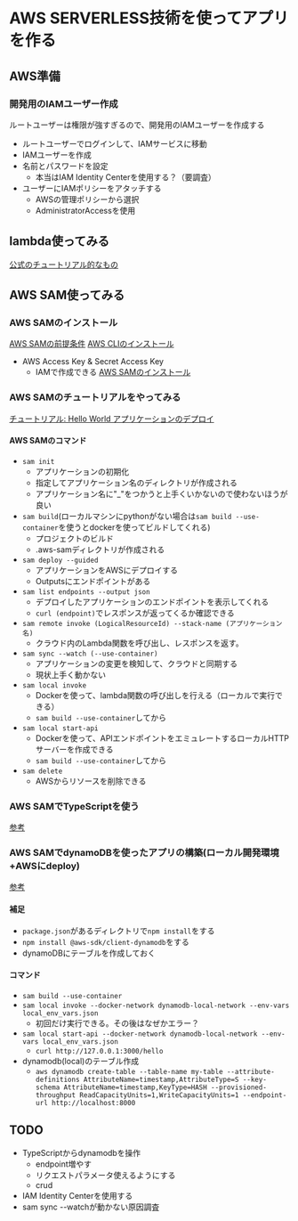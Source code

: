 # AWS SERVERLESS技術を使ってアプリを作る
## AWS準備
### 開発用のIAMユーザー作成
ルートユーザーは権限が強すぎるので、開発用のIAMユーザーを作成する
- ルートユーザーでログインして、IAMサービスに移動
- IAMユーザーを作成
- 名前とパスワードを設定
  - 本当はIAM Identity Centerを使用する？（要調査）
- ユーザーにIAMポリシーをアタッチする
  - AWSの管理ポリシーから選択
  - AdministratorAccessを使用

## lambda使ってみる
[公式のチュートリアル的なもの](https://aws.amazon.com/jp/getting-started/hands-on/run-serverless-code/)

## AWS SAM使ってみる
### AWS SAMのインストール
[AWS SAMの前提条件](https://docs.aws.amazon.com/ja_jp/serverless-application-model/latest/developerguide/prerequisites.html)
[AWS CLIのインストール](https://docs.aws.amazon.com/ja_jp/cli/latest/userguide/getting-started-install.html)
- AWS Access Key & Secret Access Key
  - IAMで作成できる
[AWS SAMのインストール](https://docs.aws.amazon.com/ja_jp/serverless-application-model/latest/developerguide/install-sam-cli.html)
### AWS SAMのチュートリアルをやってみる
[チュートリアル: Hello World アプリケーションのデプロイ](https://docs.aws.amazon.com/ja_jp/serverless-application-model/latest/developerguide/serverless-getting-started-hello-world.html#serverless-getting-started-hello-world-remote-invoke
)

#### AWS SAMのコマンド
- `sam init`
  - アプリケーションの初期化
  - 指定してアプリケーション名のディレクトリが作成される
  - アプリケーション名に"_"をつかうと上手くいかないので使わないほうが良い
- `sam build`(ローカルマシンにpythonがない場合は`sam build --use-container`を使うとdockerを使ってビルドしてくれる)
  - プロジェクトのビルド
  - .aws-samディレクトリが作成される
- `sam deploy --guided`
  - アプリケーションをAWSにデプロイする
  - Outputsにエンドポイントがある
- `sam list endpoints --output json`
  - デプロイしたアプリケーションのエンドポイントを表示してくれる
  - `curl (endpoint)`でレスポンスが返ってくるか確認できる
- `sam remote invoke (LogicalResourceId) --stack-name (アプリケーション名)`
  - クラウド内のLambda関数を呼び出し、レスポンスを返す。
- `sam sync --watch (--use-container)`
  - アプリケーションの変更を検知して、クラウドと同期する
  - 現状上手く動かない
- `sam local invoke`
  - Dockerを使って、lambda関数の呼び出しを行える（ローカルで実行できる）
  - `sam build --use-container`してから
- `sam local start-api`
  - Dockerを使って、APIエンドポイントをエミュレートするローカルHTTPサーバーを作成できる
  - `sam build --use-container`してから
- `sam delete`
  - AWSからリソースを削除できる

### AWS SAMでTypeScriptを使う
[参考](https://dev.classmethod.jp/articles/typescript-native-support-in-the-aws-sam-cli/)

### AWS SAMでdynamoDBを使ったアプリの構築(ローカル開発環境+AWSにdeploy)
[参考](https://www.ritolab.com/posts/252)

#### 補足
- `package.json`があるディレクトリで`npm install`をする
- `npm install @aws-sdk/client-dynamodb`をする
- dynamoDBにテーブルを作成しておく

#### コマンド
- `sam build --use-container`
- `sam local invoke --docker-network dynamodb-local-network --env-vars local_env_vars.json`
  - 初回だけ実行できる。その後はなぜかエラー？
- `sam local start-api --docker-network dynamodb-local-network --env-vars local_env_vars.json`
  - `curl http://127.0.0.1:3000/hello`
- dynamodb(local)のテーブル作成
  - `aws dynamodb create-table --table-name my-table --attribute-definitions AttributeName=timestamp,AttributeType=S --key-schema AttributeName=timestamp,KeyType=HASH --provisioned-throughput ReadCapacityUnits=1,WriteCapacityUnits=1 --endpoint-url http://localhost:8000`

## TODO
- TypeScriptからdynamodbを操作
  - endpoint増やす
  - リクエストパラメータ使えるようにする
  - crud
- IAM Identity Centerを使用する
- sam sync --watchが動かない原因調査
